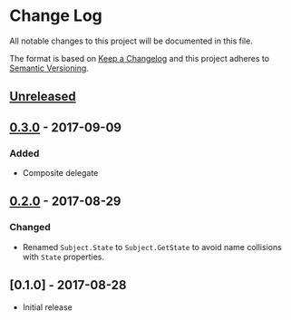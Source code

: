# Change Log


All notable changes to this project will be documented in this file.

The format is based on [Keep a Changelog](http://keepachangelog.com/en/1.0.0/)
and this project adheres to [Semantic Versioning](http://semver.org/spec/v2.0.0.html).


## [Unreleased]


## [0.3.0] - 2017-09-09

### Added

- Composite delegate


## [0.2.0] - 2017-08-29

### Changed

- Renamed `Subject.State` to `Subject.GetState` to avoid name collisions with `State` properties.


## [0.1.0] - 2017-08-28

- Initial release


[Unreleased]: https://github.com/goph/fsm/compare/v0.3.0...HEAD
[0.3.0]: https://github.com/goph/fsm/compare/v0.2.0...v0.3.0
[0.2.0]: https://github.com/goph/fsm/compare/v0.1.0...v0.2.0
